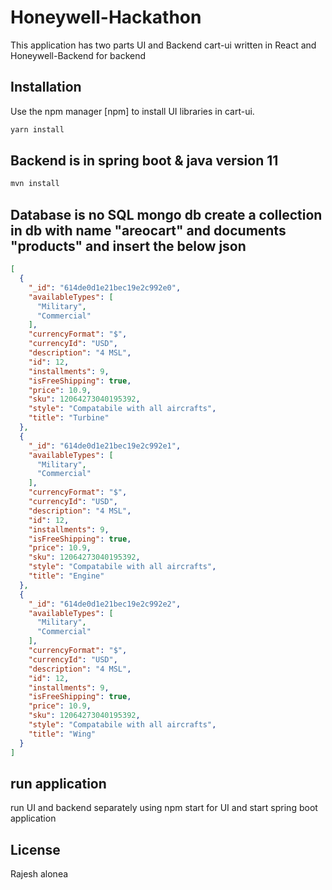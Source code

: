 # Honeywell-Hackathon

This application has two parts UI and Backend cart-ui written in React and Honeywell-Backend for backend

## Installation

Use the npm manager [npm] to install UI libraries in cart-ui.

```bash
yarn install
```

## Backend is in spring boot & java version 11

```bash
mvn install
```
## Database is no SQL mongo db create a collection in db with name "areocart" and documents "products" and insert the below json
```json
[
  {
    "_id": "614de0d1e21bec19e2c992e0",
    "availableTypes": [
      "Military",
      "Commercial"
    ],
    "currencyFormat": "$",
    "currencyId": "USD",
    "description": "4 MSL",
    "id": 12,
    "installments": 9,
    "isFreeShipping": true,
    "price": 10.9,
    "sku": 12064273040195392,
    "style": "Compatabile with all aircrafts",
    "title": "Turbine"
  },
  {
    "_id": "614de0d1e21bec19e2c992e1",
    "availableTypes": [
      "Military",
      "Commercial"
    ],
    "currencyFormat": "$",
    "currencyId": "USD",
    "description": "4 MSL",
    "id": 12,
    "installments": 9,
    "isFreeShipping": true,
    "price": 10.9,
    "sku": 12064273040195392,
    "style": "Compatabile with all aircrafts",
    "title": "Engine"
  },
  {
    "_id": "614de0d1e21bec19e2c992e2",
    "availableTypes": [
      "Military",
      "Commercial"
    ],
    "currencyFormat": "$",
    "currencyId": "USD",
    "description": "4 MSL",
    "id": 12,
    "installments": 9,
    "isFreeShipping": true,
    "price": 10.9,
    "sku": 12064273040195392,
    "style": "Compatabile with all aircrafts",
    "title": "Wing"
  }
]
``` 

## run application

run UI and backend separately using npm start for UI and start spring boot application

## License
Rajesh alonea

